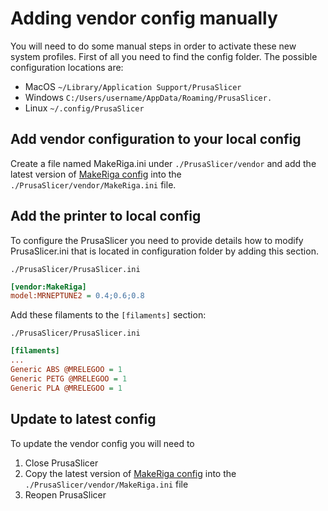 # Adding vendor config manually
You will need to do some manual steps in order to activate these new system profiles. First of all you need to find the config folder. 
The possible configuration locations are:
 * MacOS `~/Library/Application Support/PrusaSlicer`
 * Windows `C:/Users/username/AppData/Roaming/PrusaSlicer.`
 * Linux `~/.config/PrusaSlicer`

## Add vendor configuration to your local config
Create a file named MakeRiga.ini under `./PrusaSlicer/vendor` and add the latest version of [MakeRiga config](https://github.com/makeriga/PrusaSlicer-settings/tree/master/live/MakeRiga) into the `./PrusaSlicer/vendor/MakeRiga.ini` file.

## Add the printer to local config
To configure the PrusaSlicer you need to provide details how to modify PrusaSlicer.ini that is located in configuration folder by adding this section.

`./PrusaSlicer/PrusaSlicer.ini`
```ini
[vendor:MakeRiga]
model:MRNEPTUNE2 = 0.4;0.6;0.8
```


Add these filaments to the `[filaments]` section:

`./PrusaSlicer/PrusaSlicer.ini`
```ini
[filaments]
...
Generic ABS @MRELEGOO = 1
Generic PETG @MRELEGOO = 1
Generic PLA @MRELEGOO = 1
```

## Update to latest config
To update the vendor config you will need to 
1. Close PrusaSlicer
2. Copy the latest version of [MakeRiga config](https://github.com/makeriga/PrusaSlicer-settings/tree/master/live/MakeRiga) into the `./PrusaSlicer/vendor/MakeRiga.ini` file
3. Reopen PrusaSlicer